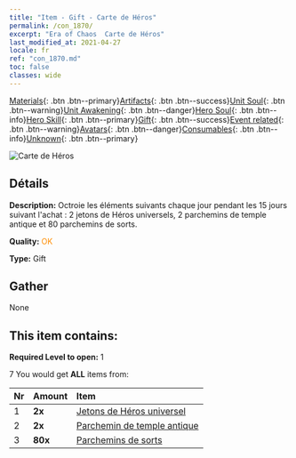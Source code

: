 ```yaml
---
title: "Item - Gift - Carte de Héros"
permalink: /con_1870/
excerpt: "Era of Chaos  Carte de Héros"
last_modified_at: 2021-04-27
locale: fr
ref: "con_1870.md"
toc: false
classes: wide
---
```

 [Materials](/ItemsFR/){: .btn .btn--primary}[Artifacts](/ItemsFR/Artifacts/){: .btn .btn--success}[Unit Soul](/ItemsFR/UnitSoul/){: .btn .btn--warning}[Unit Awakening](/ItemsFR/UnitAwakening/){: .btn .btn--danger}[Hero Soul](/ItemsFR/HeroSoul/){: .btn .btn--info}[Hero Skill](/ItemsFR/HeroSkill/){: .btn .btn--primary}[Gift](/ItemsFR/Gift/){: .btn .btn--success}[Event related](/ItemsFR/Events/){: .btn .btn--warning}[Avatars](/ItemsFR/Avatars/){: .btn .btn--danger}[Consumables](/ItemsFR/Consumables/){: .btn .btn--info}[Unknown](/ItemsFR/Unknown/){: .btn .btn--primary}

 ![Carte de Héros](/images/t/i_907493.png)

## Détails
 **Description:** Octroie les éléments suivants chaque jour pendant les 15 jours suivant l'achat : 2 jetons de Héros universels, 2 parchemins de temple antique et 80 parchemins de sorts.

 **Quality:** <span style="color: #FF8C00">OK</span>

 **Type:** Gift

## Gather

  None

## This item contains:

 **Required Level to open:** 1

 7 You would get **ALL** items  from:

  | Nr | Amount |     Item    |
  |:---|:-------|:------------|
  | 1 |  **2x** | [Jetons de Héros universel](/ItemsFR/her_358/) |  | 
  | 2 |  **2x** | [Parchemin de temple antique](/ItemsFR/con_697/) |  | 
  | 3 |  **80x** | [Parchemins de sorts](/ItemsFR/con_694/) |  | 
